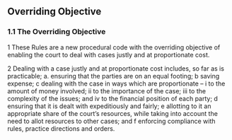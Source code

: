 ## Overriding Objective

### 1.1	The Overriding Objective

1	These Rules are a new procedural code with the overriding objective of enabling the court to deal with cases justly and at proportionate cost.

2	Dealing with a case justly and at proportionate cost includes, so far as is practicable;
  a.	ensuring that the parties are on an equal footing;
  b	saving expense;
  c	dealing with the case in ways which are proportionate –
  i	to the amount of money involved;
  ii	to the importance of the case;
  iii	to the complexity of the issues; and
  iv to the financial position of each party;
  d	ensuring that it is dealt with expeditiously and fairly;
  e	allotting to it an appropriate share of the court’s resources, while taking into account the need to allot resources to other cases; and
  f	enforcing compliance with rules, practice directions and orders.
